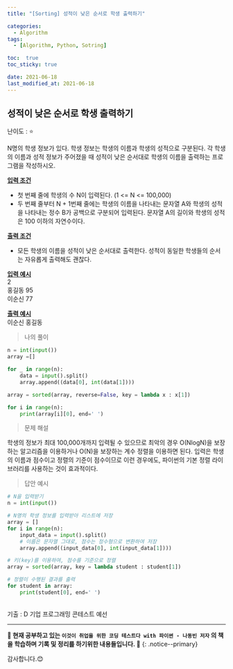 ```yaml
---
title: "[Sorting] 성적이 낮은 순서로 학생 출력하기"

categories:
  - Algorithm
tags:
  - [Algorithm, Python, Sotring]

toc:  true
toc_sticky: true

date: 2021-06-18
last_modified_at: 2021-06-18
---
```


## 성적이 낮은 순서로 학생 출력하기  

난이도 : ⭐  

N명의 학생 정보가 있다. 학생 정보는 학생의 이름과 학생의 성적으로 구분된다. 각 학생의 이름과 성적 정보가 주어졌을 때 성적이 낮은 순서대로 학생의 이름을 출력하는 프로그램을 작성하시오.  

**<u>입력 조건</u>**  
- 첫 번째 줄에 학생의 수 N이 입력된다. (1 <= N <= 100,000)  
- 두 번째 줄부터 N + 1번째 줄에는 학생의 이름을 나타내는 문자열 A와 학생의 성적을 나타내는 정수 B가 공백으로 구분되어 입력된다. 문자열 A의 길이와 학생의 성적은 100 이하의 자연수이다.  

**<u>출력 조건</u>**  
- 모든 학생의 이름을 성적이 낮은 순서대로 출력한다. 성적이 동일한 학생들의 순서는 자유롭게 출력해도 괜찮다.  

**<u>입력 예시</u>**  
2  
홍길동 95  
이순신 77  

**<u>출력 예시</u>**  
이순신 홍길동  

> 나의 풀이  

```python
n = int(input())
array =[]

for _ in range(n):
    data = input().split()
    array.append((data[0], int(data[1])))

array = sorted(array, reverse=False, key = lambda x : x[1])

for i in range(n):
    print(array[i][0], end=' ')
```  

> 문제 해설  

학생의 정보가 최대 100,000개까지 입력될 수 있으므로 최악의 경우 O(NlogN)을 보장하는 알고리즘을 이용하거나 O(N)을 보장하는 계수 정렬을 이용하면 된다. 입력은 학생의 이름과 점수이고 정렬의 기준이 점수이므로 이런 경우에도, 파이썬의 기본 정렬 라이브러리를 사용하는 것이 효과적이다.  

> 답안 예시  

```python
# N을 입력받기
n = int(input())

# N명의 학생 정보를 입력받아 리스트에 저장
array = []
for i in range(n):
    input_data = input().split()
    # 이름은 문자열 그대로, 점수는 정수형으로 변환하여 저장
    array.append((input_data[0], int(input_data[1])))

# 키(key)를 이용하여, 점수를 기준으로 정렬
array = sorted(array, key = lambda student : student[1])

# 정렬이 수행된 결과를 출력
for student in array:
    print(student[0], end=' ')
```

<br>
기출 : D 기업 프로그래밍 콘테스트 예선  

---
**🐢 현재 공부하고 있는 `이것이 취업을 위한 코딩 테스트다 with 파이썬 - 나동빈 저자` 의 책을 학습하며 기록 및 정리를 하기위한 내용들입니다. 🐢**
{: .notice--primary}

감사합니다.😊
